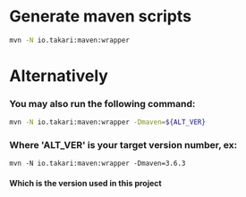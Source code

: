 # Generate maven scripts

``` bash
mvn -N io.takari:maven:wrapper
```

# Alternatively

### You may also run the following command:

``` bash
mvn -N io.takari:maven:wrapper -Dmaven=${ALT_VER}
```

### Where 'ALT_VER' is your target version number, ex:

```
mvn -N io.takari:maven:wrapper -Dmaven=3.6.3
```

#### Which is the version used in this project  
